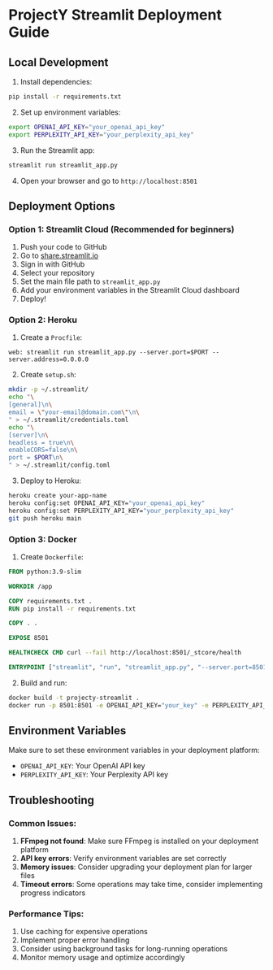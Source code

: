 # ProjectY Streamlit Deployment Guide

## Local Development

1. Install dependencies:
```bash
pip install -r requirements.txt
```

2. Set up environment variables:
```bash
export OPENAI_API_KEY="your_openai_api_key"
export PERPLEXITY_API_KEY="your_perplexity_api_key"
```

3. Run the Streamlit app:
```bash
streamlit run streamlit_app.py
```

4. Open your browser and go to `http://localhost:8501`

## Deployment Options

### Option 1: Streamlit Cloud (Recommended for beginners)

1. Push your code to GitHub
2. Go to [share.streamlit.io](https://share.streamlit.io)
3. Sign in with GitHub
4. Select your repository
5. Set the main file path to `streamlit_app.py`
6. Add your environment variables in the Streamlit Cloud dashboard
7. Deploy!

### Option 2: Heroku

1. Create a `Procfile`:
```
web: streamlit run streamlit_app.py --server.port=$PORT --server.address=0.0.0.0
```

2. Create `setup.sh`:
```bash
mkdir -p ~/.streamlit/
echo "\
[general]\n\
email = \"your-email@domain.com\"\n\
" > ~/.streamlit/credentials.toml
echo "\
[server]\n\
headless = true\n\
enableCORS=false\n\
port = $PORT\n\
" > ~/.streamlit/config.toml
```

3. Deploy to Heroku:
```bash
heroku create your-app-name
heroku config:set OPENAI_API_KEY="your_openai_api_key"
heroku config:set PERPLEXITY_API_KEY="your_perplexity_api_key"
git push heroku main
```

### Option 3: Docker

1. Create `Dockerfile`:
```dockerfile
FROM python:3.9-slim

WORKDIR /app

COPY requirements.txt .
RUN pip install -r requirements.txt

COPY . .

EXPOSE 8501

HEALTHCHECK CMD curl --fail http://localhost:8501/_stcore/health

ENTRYPOINT ["streamlit", "run", "streamlit_app.py", "--server.port=8501", "--server.address=0.0.0.0"]
```

2. Build and run:
```bash
docker build -t projecty-streamlit .
docker run -p 8501:8501 -e OPENAI_API_KEY="your_key" -e PERPLEXITY_API_KEY="your_key" projecty-streamlit
```

## Environment Variables

Make sure to set these environment variables in your deployment platform:

- `OPENAI_API_KEY`: Your OpenAI API key
- `PERPLEXITY_API_KEY`: Your Perplexity API key

## Troubleshooting

### Common Issues:

1. **FFmpeg not found**: Make sure FFmpeg is installed on your deployment platform
2. **API key errors**: Verify environment variables are set correctly
3. **Memory issues**: Consider upgrading your deployment plan for larger files
4. **Timeout errors**: Some operations may take time, consider implementing progress indicators

### Performance Tips:

1. Use caching for expensive operations
2. Implement proper error handling
3. Consider using background tasks for long-running operations
4. Monitor memory usage and optimize accordingly 